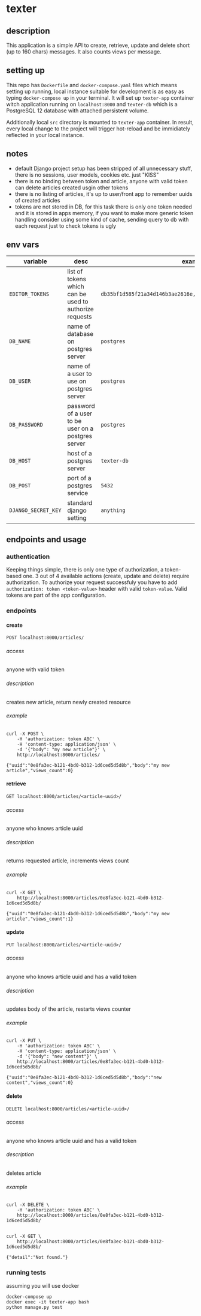 # texter

## description
This application is a simple API to create, retrieve, update and delete short (up to 160 chars) messages. It also counts views per message.

## setting up
This repo has `Dockerfile` and `docker-compose.yaml` files which means setting up running, local instance suitable for development is as easy as typing `docker-compose up` in your terminal. It will set up `texter-app` container witch application running on `localhost:8000` and `texter-db` which is a PostgreSQL 12 database with attached persistent volume.

Additionally local `src` directory is mounted to `texter-app` container. In result, every local change to the project will trigger hot-reload and be immidiately reflected in your local instance.


## notes

- default Django project setup has been stripped of all unnecessary stuff, there is no sessions, user models, cookies etc. just "KISS"
- there is no binding between token and article, anyone with valid token can delete articles created usgin other tokens
- there is no listing of articles, it's up to user/front app to remember uuids of created articles
- tokens are not stored in DB, for this task there is only one token needed and it is stored in apps memory, if you want to make more generic token handling consider using some kind of cache, sending query to db with each request just to check tokens is ugly


## env vars

| variable | desc | example |
| - | - | - |
|`EDITOR_TOKENS` | list of tokens which can be used to authorize requests | `db35bf1d585f21a34d146b3ae2616e,5be4471d2744b21c0b80dcaf6d8cd2` |
| `DB_NAME` | name of database on postgres server | `postgres` |
| `DB_USER` | name of a user to use on postgres server | `postgres` |
| `DB_PASSWORD` | password of a user to be user on a postgres server | `postgres` |
| `DB_HOST` | host of a postgres server | `texter-db` |
| `DB_POST` | port of a postgres service | `5432` |
| `DJANGO_SECRET_KEY` | standard django setting | `anything` |

## endpoints and usage

### authentication
Keeping things simple, there is only one type of authorization, a token-based one. 3 out of 4 available actions (create, update and delete) require authorization. To authorize your request successfuly you have to add `authorization: token <token-value>` header with valid `token-value`. Valid tokens are part of the app configuration.

### endpoints

#### create
`POST localhost:8000/articles/`

###### access
anyone with valid token

###### description
creates new article, return newly created resource

###### example
```
curl -X POST \
    -H 'authorization: token ABC' \
    -H 'content-type: application/json' \
    -d '{"body": "my new article"}' \
    http://localhost:8000/articles/

{"uuid":"0e8fa3ec-b121-4bd0-b312-1d6ced5d5d8b","body":"my new article","views_count":0}
```

#### retrieve
`GET localhost:8000/articles/<article-uuid>/`

###### access
anyone who knows article uuid

###### description
returns requested article, increments views count

###### example
```
curl -X GET \
    http://localhost:8000/articles/0e8fa3ec-b121-4bd0-b312-1d6ced5d5d8b/

{"uuid":"0e8fa3ec-b121-4bd0-b312-1d6ced5d5d8b","body":"my new article","views_count":1}
```

#### update
`PUT localhost:8000/articles/<article-uuid>/`

###### access
anyone who knows article uuid and has a valid token

###### description
updates body of the article, restarts views counter

###### example
```
curl -X PUT \
    -H 'authorization: token ABC' \
    -H 'content-type: application/json' \
    -d '{"body": "new content"}' \
    http://localhost:8000/articles/0e8fa3ec-b121-4bd0-b312-1d6ced5d5d8b/

{"uuid":"0e8fa3ec-b121-4bd0-b312-1d6ced5d5d8b","body":"new content","views_count":0}
```

#### delete
`DELETE localhost:8000/articles/<article-uuid>/`

###### access
anyone who knows article uuid and has a valid token

###### description
deletes article

###### example
```
curl -X DELETE \
    -H 'authorization: token ABC' \
    http://localhost:8000/articles/0e8fa3ec-b121-4bd0-b312-1d6ced5d5d8b/


curl -X GET \
    http://localhost:8000/articles/0e8fa3ec-b121-4bd0-b312-1d6ced5d5d8b/

{"detail":"Not found."}
```

### running tests
assuming you will use docker
```
docker-compose up
docker exec -it texter-app bash
python manage.py test
```
